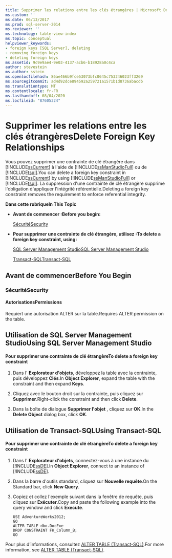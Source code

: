```yaml
---
title: Supprimer les relations entre les clés étrangères | Microsoft Docs
ms.custom: ''
ms.date: 06/13/2017
ms.prod: sql-server-2014
ms.reviewer: ''
ms.technology: table-view-index
ms.topic: conceptual
helpviewer_keywords:
- foreign keys [SQL Server], deleting
- removing foreign keys
- deleting foreign keys
ms.assetid: 9c9e9ae4-9e03-4137-acb6-b18928a0c4ca
author: stevestein
ms.author: sstein
ms.openlocfilehash: 86ae466b9fce53073bfc0645c753246023ff3269
ms.sourcegitcommit: ad4d92dce894592a259721a1571b1d8736abacdb
ms.translationtype: MT
ms.contentlocale: fr-FR
ms.lasthandoff: 08/04/2020
ms.locfileid: "87605324"
---
```

# <a name="delete-foreign-key-relationships"></a><span data-ttu-id="5824c-102">Supprimer les relations entre les clés étrangères</span><span class="sxs-lookup"><span data-stu-id="5824c-102">Delete Foreign Key Relationships</span></span>
  <span data-ttu-id="5824c-103">Vous pouvez supprimer une contrainte de clé étrangère dans [!INCLUDE[ssCurrent](../../includes/sscurrent-md.md)] à l'aide de [!INCLUDE[ssManStudioFull](../../includes/ssmanstudiofull-md.md)] ou de [!INCLUDE[tsql](../../includes/tsql-md.md)].</span><span class="sxs-lookup"><span data-stu-id="5824c-103">You can delete a foreign key constraint in [!INCLUDE[ssCurrent](../../includes/sscurrent-md.md)] by using [!INCLUDE[ssManStudioFull](../../includes/ssmanstudiofull-md.md)] or [!INCLUDE[tsql](../../includes/tsql-md.md)].</span></span> <span data-ttu-id="5824c-104">La suppression d'une contrainte de clé étrangère supprime l'obligation d'appliquer l'intégrité référentielle.</span><span class="sxs-lookup"><span data-stu-id="5824c-104">Deleting a foreign key constraint removes the requirement to enforce referential integrity.</span></span>  
  
 <span data-ttu-id="5824c-105">**Dans cette rubrique**</span><span class="sxs-lookup"><span data-stu-id="5824c-105">**In This Topic**</span></span>  
  
-   <span data-ttu-id="5824c-106">**Avant de commencer :**</span><span class="sxs-lookup"><span data-stu-id="5824c-106">**Before you begin:**</span></span>  
  
     [<span data-ttu-id="5824c-107">Sécurité</span><span class="sxs-lookup"><span data-stu-id="5824c-107">Security</span></span>](#Security)  
  
-   <span data-ttu-id="5824c-108">**Pour supprimer une contrainte de clé étrangère, utilisez :**</span><span class="sxs-lookup"><span data-stu-id="5824c-108">**To delete a foreign key constraint, using:**</span></span>  
  
     [<span data-ttu-id="5824c-109">SQL Server Management Studio</span><span class="sxs-lookup"><span data-stu-id="5824c-109">SQL Server Management Studio</span></span>](#SSMSProcedure)  
  
     [<span data-ttu-id="5824c-110">Transact-SQL</span><span class="sxs-lookup"><span data-stu-id="5824c-110">Transact-SQL</span></span>](#TsqlProcedure)  
  
##  <a name="before-you-begin"></a><a name="BeforeYouBegin"></a> <span data-ttu-id="5824c-111">Avant de commencer</span><span class="sxs-lookup"><span data-stu-id="5824c-111">Before You Begin</span></span>  
  
###  <a name="security"></a><a name="Security"></a> <span data-ttu-id="5824c-112">Sécurité</span><span class="sxs-lookup"><span data-stu-id="5824c-112">Security</span></span>  
  
####  <a name="permissions"></a><a name="Permissions"></a> <span data-ttu-id="5824c-113">Autorisations</span><span class="sxs-lookup"><span data-stu-id="5824c-113">Permissions</span></span>  
 <span data-ttu-id="5824c-114">Requiert une autorisation ALTER sur la table.</span><span class="sxs-lookup"><span data-stu-id="5824c-114">Requires ALTER permission on the table.</span></span>  
  
##  <a name="using-sql-server-management-studio"></a><a name="SSMSProcedure"></a> <span data-ttu-id="5824c-115">Utilisation de SQL Server Management Studio</span><span class="sxs-lookup"><span data-stu-id="5824c-115">Using SQL Server Management Studio</span></span>  
  
#### <a name="to-delete-a-foreign-key-constraint"></a><span data-ttu-id="5824c-116">Pour supprimer une contrainte de clé étrangère</span><span class="sxs-lookup"><span data-stu-id="5824c-116">To delete a foreign key constraint</span></span>  
  
1.  <span data-ttu-id="5824c-117">Dans l' **Explorateur d'objets**, développez la table avec la contrainte, puis développez **Clés**.</span><span class="sxs-lookup"><span data-stu-id="5824c-117">In **Object Explorer**, expand the table with the constraint and then expand **Keys**.</span></span>  
  
2.  <span data-ttu-id="5824c-118">Cliquez avec le bouton droit sur la contrainte, puis cliquez sur **Supprimer**.</span><span class="sxs-lookup"><span data-stu-id="5824c-118">Right-click the constraint and then click **Delete**.</span></span>  
  
3.  <span data-ttu-id="5824c-119">Dans la boîte de dialogue **Supprimer l'objet** , cliquez sur **OK**.</span><span class="sxs-lookup"><span data-stu-id="5824c-119">In the **Delete Object** dialog box, click **OK**.</span></span>  
  
##  <a name="using-transact-sql"></a><a name="TsqlProcedure"></a> <span data-ttu-id="5824c-120">Utilisation de Transact-SQL</span><span class="sxs-lookup"><span data-stu-id="5824c-120">Using Transact-SQL</span></span>  
  
#### <a name="to-delete-a-foreign-key-constraint"></a><span data-ttu-id="5824c-121">Pour supprimer une contrainte de clé étrangère</span><span class="sxs-lookup"><span data-stu-id="5824c-121">To delete a foreign key constraint</span></span>  
  
1.  <span data-ttu-id="5824c-122">Dans l' **Explorateur d'objets**, connectez-vous à une instance du [!INCLUDE[ssDE](../../includes/ssde-md.md)].</span><span class="sxs-lookup"><span data-stu-id="5824c-122">In **Object Explorer**, connect to an instance of [!INCLUDE[ssDE](../../includes/ssde-md.md)].</span></span>  
  
2.  <span data-ttu-id="5824c-123">Dans la barre d'outils standard, cliquez sur **Nouvelle requête**.</span><span class="sxs-lookup"><span data-stu-id="5824c-123">On the Standard bar, click **New Query**.</span></span>  
  
3.  <span data-ttu-id="5824c-124">Copiez et collez l'exemple suivant dans la fenêtre de requête, puis cliquez sur **Exécuter**.</span><span class="sxs-lookup"><span data-stu-id="5824c-124">Copy and paste the following example into the query window and click **Execute**.</span></span>  
  
    ```  
    USE AdventureWorks2012;  
    GO  
    ALTER TABLE dbo.DocExe   
    DROP CONSTRAINT FK_Column_B;   
    GO  
    ```  
  
 <span data-ttu-id="5824c-125">Pour plus d’informations, consultez [ALTER TABLE &#40;Transact-SQL&#41;](/sql/t-sql/statements/alter-table-transact-sql).</span><span class="sxs-lookup"><span data-stu-id="5824c-125">For more information, see [ALTER TABLE &#40;Transact-SQL&#41;](/sql/t-sql/statements/alter-table-transact-sql).</span></span>  
  
  
